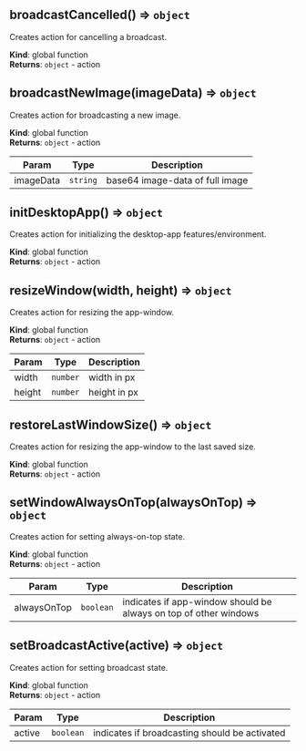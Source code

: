 <a id="broadcastcancelled"></a>

## broadcastCancelled() ⇒ <code>object</code>
Creates action for cancelling a broadcast.

**Kind**: global function  
**Returns**: <code>object</code> - action  
<a id="broadcastnewimage"></a>

## broadcastNewImage(imageData) ⇒ <code>object</code>
Creates action for broadcasting a new image.

**Kind**: global function  
**Returns**: <code>object</code> - action  

| Param | Type | Description |
| --- | --- | --- |
| imageData | <code>string</code> | base64 image-data of full image |

<a id="initdesktopapp"></a>

## initDesktopApp() ⇒ <code>object</code>
Creates action for initializing the desktop-app features/environment.

**Kind**: global function  
**Returns**: <code>object</code> - action  
<a id="resizewindow"></a>

## resizeWindow(width, height) ⇒ <code>object</code>
Creates action for resizing the app-window.

**Kind**: global function  
**Returns**: <code>object</code> - action  

| Param | Type | Description |
| --- | --- | --- |
| width | <code>number</code> | width in px |
| height | <code>number</code> | height in px |

<a id="restorelastwindowsize"></a>

## restoreLastWindowSize() ⇒ <code>object</code>
Creates action for resizing the app-window to the last saved size.

**Kind**: global function  
**Returns**: <code>object</code> - action  
<a id="setwindowalwaysontop"></a>

## setWindowAlwaysOnTop(alwaysOnTop) ⇒ <code>object</code>
Creates action for setting always-on-top state.

**Kind**: global function  
**Returns**: <code>object</code> - action  

| Param | Type | Description |
| --- | --- | --- |
| alwaysOnTop | <code>boolean</code> | indicates if app-window should be always on top of other windows |

<a id="setbroadcastactive"></a>

## setBroadcastActive(active) ⇒ <code>object</code>
Creates action for setting broadcast state.

**Kind**: global function  
**Returns**: <code>object</code> - action  

| Param | Type | Description |
| --- | --- | --- |
| active | <code>boolean</code> | indicates if broadcasting should be activated |

